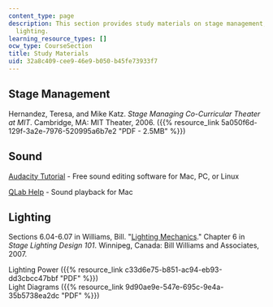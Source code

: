 ```yaml
---
content_type: page
description: This section provides study materials on stage management, sound, and
  lighting.
learning_resource_types: []
ocw_type: CourseSection
title: Study Materials
uid: 32a8c409-cee9-46e9-b050-b45fe73933f7
---
```


Stage Management
----------------

Hernandez, Teresa, and Mike Katz. _Stage Managing Co-Curricular Theater at MIT_. Cambridge, MA: MIT Theater, 2006. ({{% resource_link 5a050f6d-129f-3a2e-7976-520995a6b7e2 "PDF - 2.5MB" %}})

Sound
-----

[Audacity Tutorial](http://audacity.sourceforge.net/manual-1.2/tutorials.html) - Free sound editing software for Mac, PC, or Linux

[QLab Help](http://figure53.com/qlab/documentation/) - Sound playback for Mac

Lighting
--------

Sections 6.04-6.07 in Williams, Bill. "[Lighting Mechanics](http://billwilliams.ca/resources/sld/sld-600.htm)." Chapter 6 in _Stage Lighting Design 101_. Winnipeg, Canada: Bill Williams and Associates, 2007.

Lighting Power ({{% resource_link c33d6e75-b851-ac94-eb93-dd3cbcc47bbf "PDF" %}})  
Light Diagrams ({{% resource_link 9d90ae9e-547e-695c-9e4a-35b5738ea2dc "PDF" %}})